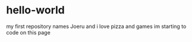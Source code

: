 # hello-world
my first repository
names Joeru and i love pizza and games
im starting to code on this page
